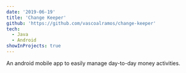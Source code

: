 ```yaml
---
date: '2019-06-19'
title: 'Change Keeper'
github: 'https://github.com/vascoalramos/change-keeper'
tech:
  - Java
  - Android
showInProjects: true
---
```


An android mobile app to easily manage day-to-day money activities.
